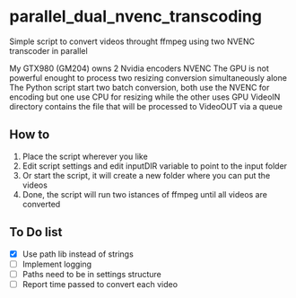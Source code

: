 # parallel_dual_nvenc_transcoding
Simple script to convert videos throught ffmpeg using two NVENC transcoder in parallel

My GTX980 (GM204) owns 2 Nvidia encoders NVENC
The GPU is not powerful enought to process two resizing conversion simultaneously alone
The Python script start two batch conversion, both use the NVENC for encoding but one
use CPU for resizing while the other uses GPU
VideoIN directory contains the file that will be processed to VideoOUT via a queue

## How to
1. Place the script wherever you like
2. Edit script settings and edit inputDIR variable to point to the input folder
3. Or start the script, it will create a new folder where you can put the videos
4. Done, the script will run two istances of ffmpeg until all videos are converted

## To Do list
- [x] Use path lib instead of strings
- [ ] Implement logging
- [ ] Paths need to be in settings structure
- [ ] Report time passed to convert each video
